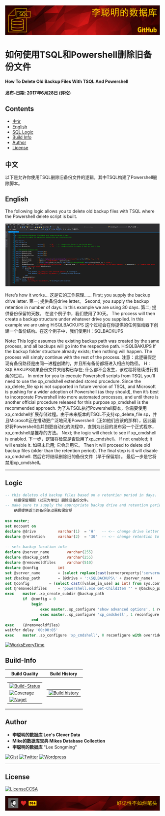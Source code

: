 ![CLEVER DATA GIT REPO](https://raw.githubusercontent.com/LiCongMingDeShujuku/git-resources/master/0-clever-data-github.png "李聪明的数据库")

# 如何使用TSQL和Powershell删除旧备份文件
#### How To Delete Old Backup Files With TSQL And Powershell
**发布-日期: 2017年6月28日 (评论)**



## Contents

- [中文](#中文)
- [English](#English)
- [SQL Logic](#Logic)
- [Build Info](#Build-Info)
- [Author](#Author)
- [License](#License) 


## 中文
以下是允许你使用TSQL删除旧备份文件的逻辑，其中TSQL构建了Powershell删除脚本。


## English
The following logic allows you to delete old backup files with TSQL where the Powershell delete script is built.

![#](images/如何使用TSQL和Powershell删除旧备份文件.png?raw=true "#")

Here’s how it works…
这是它的工作原理......
First; you supply the backup drive letter.
第一; 提供备份drive letter。
Second; you supply the backup retention in number of days. In this example we are using 30 days.
第二; 提供备份保留的天数。 在这个例子中，我们使用了30天。
The process will then create a backup structure under whatever drive you supplied. In this example we are using H:SQLBACKUPS
这个过程会在你提供的任何驱动器下创建一个备份结构。在这个例子中，我们使用H：SQLBACKUPS

Note: This logic assumes the existing backup path was created by the same process, and all backups will go into the respective path. H:SQLBAKUPS If the backup folder structure already exists; then nothing will happen. The process will simply continue with the rest of the process.
注意：此逻辑假定现有备份路径是由同一进程创建的，并且所有备份都将进入相应的路径。 H：SQLBAKUPS如果备份文件夹结构已存在; 什么都不会发生，该过程将继续进行剩余的过程。
In order for you to execute Powershell scripts from TSQL you’ll need to use the xp_cmdshell extended stored procedure. Since the xp_delete_file sp is not supported in future version of TSQL, and Microsoft is pushing for a wider adoption of Powershell (as they should), then it’s best to incorporate Powershell into more automated processes, and until there is another official procedure released for this purpose xp_cmdshell is the recommended approach.
为了从TSQL执行Powershell脚本，你需要使用xp_cmdshell扩展存储过程。由于未来版本的TSQL不支持xp_delete_file sp，并且Microsoft正在推动更广泛地采用Powershell（正如他们应该的那样），因此最好将Powershell合并到更自动化的流程中，直到为此目的发布另一个正式程序，xp_cmdshell是推荐的方法。
Next; the logic will check to see if xp_cmdshell is enabled.
下一步，逻辑将检查是否启用了xp_cmdshell。
If not enabled; it will enable it.
如果未启用; 它会启用它。
Then it will proceed to delete old backup files (older than the retention period).
The final step is it will disable xp_cmdshell.
然后它将继续删除旧的备份文件（早于保留期）。
最后一步是它将禁用xp_cmdshell。


---
## Logic
```SQL
-- this deletes old backup files based on a retention period in days.      
    根据保留期限（以天为单位）删除旧备份文件。
-- make sure to supply the appropriate backup drive and retention period.
    确保提供适当的备份驱动器和保留期
 
use master;
set nocount on
declare @drive          varchar(1)  = 'H'   -- <-- change drive letter to your backup drive
declare @retention      varchar(2)  = '30'  -- <-- change retention to number of days you want to keep
 
-- sets backup location info
declare @server_name        varchar(255)
declare @backup_path        varchar(255)
declare @removeoldfiles     varchar(510)
declare @config         int
set @server_name        = (select replace(cast(serverproperty('servername') as varchar(255)), '\', '--'))
set @backup_path        = (@drive + ':\SQLBACKUPS\' + @server_name)
set @config         = (select cast([value_in_use] as int) from sys.configurations where [configuration_id] = '16390')
set @removeoldfiles     = 'powershell.exe Get-ChildItem "' + @backup_path + '" -Recurse | Where {$_.creationtime -lt (Get-Date).AddDays(-' + @retention + ')} | Remove-Item -Force'
exec    master..xp_create_subdir @backup_path
        if  @config = 0
            begin 
                exec master..sp_configure 'show advanced options', 1 reconfigure 
                exec master..sp_configure 'xp_cmdshell', 1 reconfigure with override
            end
exec    (@removeoldfiles)
waitfor delay '00:00:05'
exec    master..sp_configure 'xp_cmdshell', 0 reconfigure with override


```

[![WorksEveryTime](https://forthebadge.com/images/badges/60-percent-of-the-time-works-every-time.svg)](https://shitday.de/)

## Build-Info

| Build Quality | Build History |
|--|--|
|<table><tr><td>[![Build-Status](https://ci.appveyor.com/api/projects/status/pjxh5g91jpbh7t84?svg?style=flat-square)](#)</td></tr><tr><td>[![Coverage](https://coveralls.io/repos/github/tygerbytes/ResourceFitness/badge.svg?style=flat-square)](#)</td></tr><tr><td>[![Nuget](https://img.shields.io/nuget/v/TW.Resfit.Core.svg?style=flat-square)](#)</td></tr></table>|<table><tr><td>[![Build history](https://buildstats.info/appveyor/chart/tygerbytes/resourcefitness)](#)</td></tr></table>|

## Author

- **李聪明的数据库 Lee's Clever Data**
- **Mike的数据库宝典 Mikes Database Collection**
- **李聪明的数据库** "Lee Songming"

[![Gist](https://img.shields.io/badge/Gist-李聪明的数据库-<COLOR>.svg)](https://gist.github.com/congmingshuju)
[![Twitter](https://img.shields.io/badge/Twitter-mike的数据库宝典-<COLOR>.svg)](https://twitter.com/mikesdatawork?lang=en)
[![Wordpress](https://img.shields.io/badge/Wordpress-mike的数据库宝典-<COLOR>.svg)](https://mikesdatawork.wordpress.com/)

---
## License
[![LicenseCCSA](https://img.shields.io/badge/License-CreativeCommonsSA-<COLOR>.svg)](https://creativecommons.org/share-your-work/licensing-types-examples/)

![Lee Songming](https://raw.githubusercontent.com/LiCongMingDeShujuku/git-resources/master/1-clever-data-github.png "李聪明的数据库")

